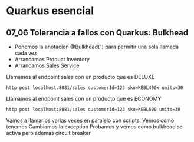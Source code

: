 # Quarkus esencial
## 07_06 Tolerancia a fallos con Quarkus: Bulkhead

* Ponemos la anotacion @Bulkhead(1) para permitir una sola llamada cada vez
* Arrancamos Product Inventory
* Arrancamos Sales Service

Llamamos al endpoint sales con un producto que es DELUXE
```shell
http post localhost:8081/sales customerId=123 sku=KEBL400x units=30
```

Llamamos al endpoint sales con un producto que es ECONOMY

```shell
http post localhost:8081/sales customerId=123 sku=KEBL600 units=30 
```
Vamos a llamarlos varias veces en paralelo con scripts. Vemos como tenemos
Cambiamos la exception
Probamos  y vemos como bulkhead se activa pero ademas circuit breaker
